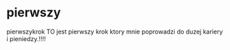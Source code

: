 # pierwszy
pierwszykrok
TO jest pierwszy krok ktory mnie poprowadzi do duzej kariery i pieniedzy.!!!!
